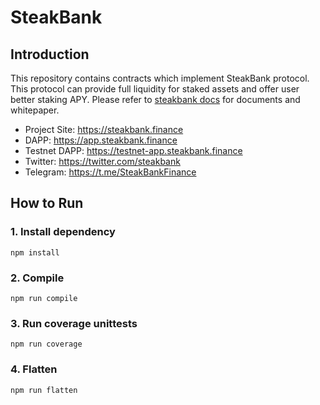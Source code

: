 # SteakBank

## Introduction

This repository contains contracts which implement SteakBank protocol. This protocol can provide full liquidity for staked assets and offer user better staking APY. Please refer to [steakbank docs](https://docs.steakbank.finance) for documents and whitepaper.

- Project Site: https://steakbank.finance
- DAPP: https://app.steakbank.finance
- Testnet DAPP: https://testnet-app.steakbank.finance
- Twitter: https://twitter.com/steakbank
- Telegram: https://t.me/SteakBankFinance

## How to Run

### 1. Install dependency

```shell
npm install
```

### 2. Compile

```shell
npm run compile
```

### 3. Run coverage unittests

```shell
npm run coverage
```

### 4. Flatten

```shell
npm run flatten
```
